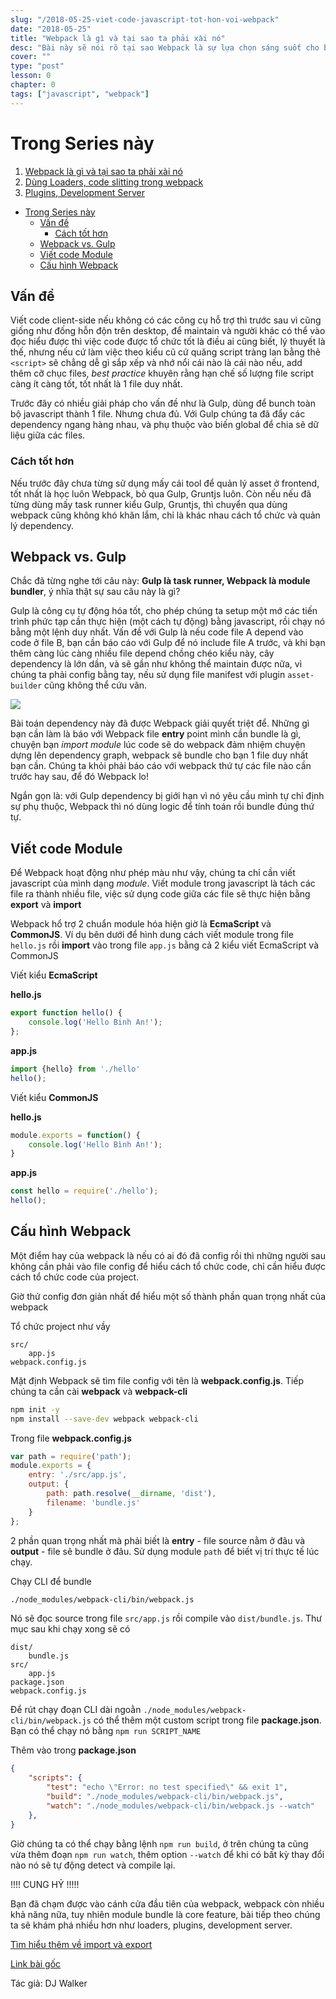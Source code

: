 ```yaml
---
slug: "/2018-05-25-viet-code-javascript-tot-hon-voi-webpack"
date: "2018-05-25"
title: "Webpack là gì và tại sao ta phải xài nó"
desc: "Bài này sẽ nói rõ tại sao Webpack là sự lựa chọn sáng suốt cho bundle javascript"
cover: ""
type: "post"
lesson: 0
chapter: 0
tags: ["javascript", "webpack"]
---
```


# Trong Series này
1.  [Webpack là gì và tại sao ta phải xài nó](2018-05-25-viet-code-javascript-tot-hon-voi-webpack)
2. [Dùng Loaders, code slitting trong webpack](2018-05-27-huong-dan-webpack-4-cho-nguoi-moi-bat-dau)
3. [Plugins, Development Server](2018-05-28-huong-dan-webpack-4-cho-nguoi-moi-bat-dau-phan-3)

<!-- TOC -->

- [Trong Series này](#trong-series-này)
  - [Vấn đề](#vấn-đề)
    - [Cách tốt hơn](#cách-tốt-hơn)
  - [Webpack vs. Gulp](#webpack-vs-gulp)
  - [Viết code Module](#viết-code-module)
  - [Cấu hình Webpack](#cấu-hình-webpack)

<!-- /TOC -->

## Vấn đề

Viết code client-side nếu không có các công cụ hỗ trợ thì trước sau vì cũng giống như đống hỗn độn trên desktop, để maintain và người khác có thể vào đọc hiểu được thì việc code được tổ chức tốt là điều ai cũng biết, lý thuyết là thế, nhưng nếu cứ làm việc theo kiểu cũ cứ quăng script tràng lan bằng thẻ `<script>` sẽ chẳng dễ gì sắp xếp và nhớ nổi cái nào là cái nào nếu, add thêm cỡ chục files, *best practice* khuyên rằng hạn chế số lượng file script càng ít càng tốt, tốt nhất là 1 file duy nhất.

Trước đây có nhiều giải pháp cho vấn đề như là Gulp, dùng để bunch toàn bộ javascript thành 1 file. Nhưng chưa đủ. Với Gulp chúng ta đã đẩy các dependency ngang hàng nhau, và phụ thuộc vào biến global để chia sẽ dữ liệu giữa các files.

### Cách tốt hơn

Nếu trước đây chưa từng sử dụng mấy cái tool để quản lý asset ở frontend, tốt nhất là học luôn Webpack, bỏ qua Gulp, Gruntjs luôn. Còn nếu nếu đã từng dùng mấy task runner kiểu Gulp, Gruntjs, thì chuyển qua dùng webpack cũng không khó khăn lắm, chỉ là khác nhau cách tổ chức và quản lý dependency.

## Webpack vs. Gulp

Chắc đã từng nghe tới câu này: **Gulp là task runner, Webpack là module bundler**, ý nhĩa thật sự sau câu này là gì?

Gulp là công cụ tự động hóa tốt, cho phép chúng ta setup một mớ các tiến trình phức tạp cần thực hiện (một cách tự động) bằng javascript, rồi chạy nó bằng một lệnh duy nhất. Vấn đề với Gulp là nếu code file A depend vào code ở file B, bạn cần báo cáo với Gulp để nó include file A trước, và khi bạn thêm càng lúc càng nhiều file depend chồng chéo kiểu này, cây dependency là lớn dần, và sẽ gần như không thể maintain được nữa, vì chúng ta phải config bằng tay, nếu sử dụng file manifest với plugin `asset-builder` cũng không thể cứu vãn.

![](https://res.cloudinary.com/forestry-demo/image/fetch/c_limit,dpr_auto,f_auto,q_80,w_674/https://forestry.io/uploads/2018/03/webpack_fighter_of_the_gulpstack_champion_of_the_bundle.png)

Bài toán dependency này đã được Webpack giải quyết triệt để. Những gì bạn cần làm là báo với Webpack file **entry** point mình cần bundle là gì, chuyện bạn *import module* lúc code sẽ do webpack đảm nhiệm chuyện dựng lên dependency graph, webpack sẽ bundle cho bạn 1 file duy nhất bạn cần. Chúng ta khỏi phải báo cáo với webpack thứ tự các file nào cần trước hay sau, để đó Webpack lo!

Ngắn gọn là: với Gulp dependency bị giới hạn vì nó yêu cầu mình tự chỉ định sự phụ thuộc, Webpack thì nó dùng logic để tính toán rồi bundle đúng thứ tự.

## Viết code Module

Để Webpack hoạt động như phép màu như vậy, chúng ta chỉ cần viết javascript của mình dạng *module*. Viết module trong javascript là tách các file ra thành nhiều file, việc sử dụng code giữa các file sẽ thực hiện bằng **export** và **import**

Webpack hổ trợ 2 chuẩn module hóa hiện giờ là **EcmaScript** và  **CommonJS**. Ví dụ bên dưới để hình dung cách viết module trong file `hello.js` rồi **import** vào trong file `app.js` bằng cả 2 kiểu viết EcmaScript và CommonJS

Viết kiểu **EcmaScript**

**hello.js**

```js
export function hello() {
    console.log('Hello Binh An!');
};
```

**app.js**

```js
import {hello} from './hello'
hello();
```

Viết kiểu **CommonJS**

**hello.js**

```js
module.exports = function() {
    console.log('Hello Bình An!');
}
```

**app.js**

```js
const hello = require('./hello');
hello();
```

## Cấu hình Webpack

Một điểm hay của webpack là nếu có ai đó đã config rồi thì những người sau không cần phải vào file config để hiểu cách tổ chức code, chỉ cần hiểu được cách tổ chức code của project.

Giờ thử config đơn giản nhất để hiểu một số thành phần quan trọng nhất của webpack

Tổ chức project như vầy

```basic
src/
    app.js
webpack.config.js
```

Mặt định Webpack sẽ tìm file config với tên là **webpack.config.js**. Tiếp chúng ta cần cài **webpack** và **webpack-cli**

```bash
npm init -y
npm install --save-dev webpack webpack-cli
```

Trong file **webpack.config.js**

```js
var path = require('path');
module.exports = {
    entry: './src/app.js',
    output: {
        path: path.resolve(__dirname, 'dist'),
        filename: 'bundle.js'
    }
};
```

2 phần quan trọng nhất mà phải biết là **entry** - file source nằm ở đâu và **output** - file sẽ bundle ở đâu. Sử dụng module `path` để biết vị trí thực tế lúc chạy.

Chạy CLI để bundle

```bash
./node_modules/webpack-cli/bin/webpack.js
```

Nó sẽ đọc source trong file `src/app.js` rồi compile vào `dist/bundle.js`. Thư mục sau khi chạy xong sẽ có

```basic
dist/
    bundle.js
src/
    app.js
package.json
webpack.config.js
```

Để rút chạy đoạn CLI dài ngoằn `./node_modules/webpack-cli/bin/webpack.js` có thể thêm một custom script trong file **package.json**. Bạn có thể chạy nó bằng `npm run SCRIPT_NAME`

Thêm vào trong **package.json**

```json
{    
    "scripts": {
        "test": "echo \"Error: no test specified\" && exit 1",
        "build": "./node_modules/webpack-cli/bin/webpack.js",
        "watch": "./node_modules/webpack-cli/bin/webpack.js --watch"
    },
}
```

Giờ chúng ta có thể chạy bằng lệnh `npm run build`, ở trên chúng ta cũng vừa thêm đoạn `npm run watch`, thêm option `--watch` để khi có bất kỳ thay đổi nào nó sẽ tự động detect và compile lại.

!!!! CUNG HỶ !!!!!

Bạn đã chạm được vào cánh cửa đầu tiên của webpack, webpack còn nhiều khả năng nữa, tuy nhiên module bundle là core feature, bài tiếp theo chúng ta sẽ khám phá nhiều hơn như loaders, plugins, development server.

[Tìm hiểu thêm về import và export](2017-10-18-import-va-export-trong-javascript)


[Link bài gốc](https://forestry.io/blog/write-better-javascript-with-webpack/)

Tác giả: DJ Walker